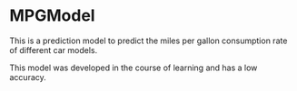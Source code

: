 # MPGModel

This is a prediction model to predict the miles per gallon consumption rate of different car models. 

This model was developed in the course of learning and has a low accuracy.
